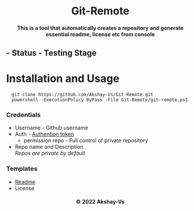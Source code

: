 <h1 align="center"> Git-Remote </h1>
<h4 align="center"> 
This is a tool that automatically creates a repository and generate essential readme, license etc from console
</h4>

## - Status - Testing Stage <br>
# Installation and Usage
```
  git clone https://github.com/Akshay-Vs/Git-Remote.git
  powershell -ExecutionPolicy ByPass -File Git-Remote/git-remote.ps1
```

### Credentials
- Username  - Github username
- Auth - <a href="https://docs.github.com/en/authentication/keeping-your-account-and-data-secure/creating-a-personal-access-token">Authention token</a>
    - permission repo - Full control of private repository
- Repo name and Description<br>
<i>Repos are private by default</i>

### Templates
- <a href="https://raw.githubusercontent.com/Akshay-Vs/license-templates/master/templates"> Readme </a>
- License

<h4 align="center">&copy; 2022 Akshay-Vs</h4>

